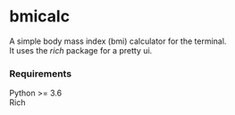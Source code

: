 # bmicalc

A simple body mass index (bmi) calculator for the terminal.  
It uses the _rich_ package for a pretty ui.  

### Requirements  
Python >= 3.6  
Rich  

